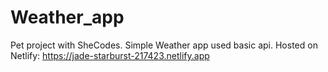 # Weather_app
Pet project with SheCodes. Simple Weather app used basic api.
Hosted on Netlify: https://jade-starburst-217423.netlify.app
